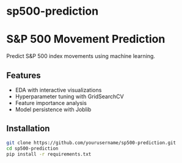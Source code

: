 # sp500-prediction

# S&P 500 Movement Prediction

Predict S&P 500 index movements using machine learning.

## Features
- EDA with interactive visualizations
- Hyperparameter tuning with GridSearchCV
- Feature importance analysis
- Model persistence with Joblib

## Installation
```bash
git clone https://github.com/yourusername/sp500-prediction.git
cd sp500-prediction
pip install -r requirements.txt
